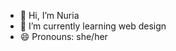 - 👋 Hi, I’m Nuria
- 🌱 I’m currently learning web design
- 😄 Pronouns: she/her

<!---
nuriadro/nuriadro is a ✨ special ✨ repository because its `README.md` (this file) appears on your GitHub profile.
You can click the Preview link to take a look at your changes.
--->
